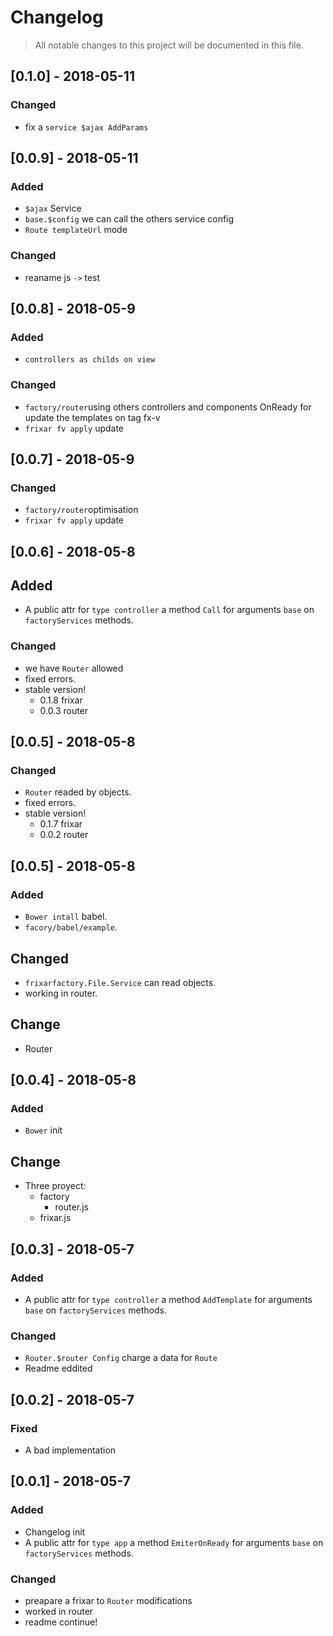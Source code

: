 # Changelog
> All notable changes to this project will be documented in this file.
## [0.1.0] - 2018-05-11
### Changed
- fix a `service $ajax AddParams`

## [0.0.9] - 2018-05-11
### Added
- `$ajax` Service
- `base.$config` we can call the others service config
- `Route templateUrl` mode

### Changed
- reaname js `->` test


## [0.0.8] - 2018-05-9
### Added
- `controllers as childs on view`

### Changed
- `factory/router`using others controllers and components OnReady for update the templates on tag fx-v
- `frixar fv apply` update


## [0.0.7] - 2018-05-9
### Changed
- `factory/router`optimisation
- `frixar fv apply` update



## [0.0.6] - 2018-05-8
## Added
- A public attr for `type controller` a method `Call` for arguments `base` on `factoryServices` methods.

### Changed
- we have `Router` allowed
- fixed errors.
- stable version!
  - 0.1.8 frixar
  - 0.0.3 router


## [0.0.5] - 2018-05-8
### Changed
- `Router` readed by objects.
- fixed errors.
- stable version!
  - 0.1.7 frixar
  - 0.0.2 router

## [0.0.5] - 2018-05-8
### Added
- `Bower intall` babel.
- `facory/babel/example`.

## Changed
- `frixarfactory.File.Service` can read objects.
- working in router.

## Change
- Router

## [0.0.4] - 2018-05-8
### Added
- `Bower` init

## Change
- Three proyect:
  - factory
    - router.js
  - frixar.js

## [0.0.3] - 2018-05-7
### Added
- A public attr for `type controller` a method `AddTemplate` for arguments `base` on `factoryServices` methods.


### Changed
- `Router.$router Config` charge a data for `Route`
- Readme eddited

## [0.0.2] - 2018-05-7
### Fixed
- A bad implementation


## [0.0.1] - 2018-05-7
### Added
- Changelog init
- A public attr for `type app` a method `EmiterOnReady` for arguments `base` on `factoryServices` methods.

### Changed
- preapare a frixar to `Router` modifications
- worked in router
- readme continue!

